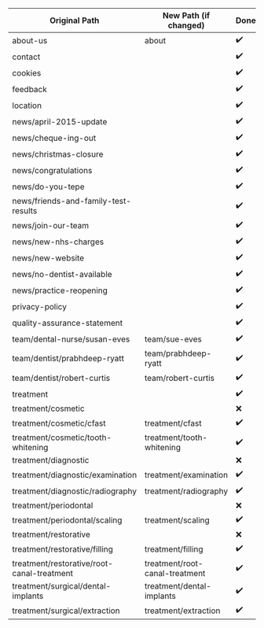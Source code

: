 ﻿| Original Path | New Path (if changed) | Done | Redirect
--------- | --------- | --------- | ---------
about-us |  about | :heavy_check_mark: | :heavy_check_mark:
contact | | :heavy_check_mark:
cookies | | :heavy_check_mark:
feedback | | :heavy_check_mark:
location | | :heavy_check_mark:
news/april-2015-update |  | :heavy_check_mark:
news/cheque-ing-out |  | :heavy_check_mark:
news/christmas-closure |  | :heavy_check_mark:
news/congratulations |  | :heavy_check_mark:
news/do-you-tepe |  | :heavy_check_mark:
news/friends-and-family-test-results |  | :heavy_check_mark:
news/join-our-team |  | :heavy_check_mark:
news/new-nhs-charges |  | :heavy_check_mark:
news/new-website |  | :heavy_check_mark:
news/no-dentist-available |  | :heavy_check_mark:
news/practice-reopening |  | :heavy_check_mark:
privacy-policy |  | :heavy_check_mark:
quality-assurance-statement |  | :heavy_check_mark:
team/dental-nurse/susan-eves | team/sue-eves | :heavy_check_mark: | :heavy_check_mark: 
team/dentist/prabhdeep-ryatt | team/prabhdeep-ryatt  | :heavy_check_mark: | :heavy_check_mark:
team/dentist/robert-curtis | team/robert-curtis | :heavy_check_mark: | :heavy_check_mark:
treatment | | :heavy_check_mark:
treatment/cosmetic |  | :x:
treatment/cosmetic/cfast |  treatment/cfast | :heavy_check_mark: | :heavy_check_mark:
treatment/cosmetic/tooth-whitening | treatment/tooth-whitening | :heavy_check_mark: | :heavy_check_mark:
treatment/diagnostic | | :x:
treatment/diagnostic/examination | treatment/examination | :heavy_check_mark: | :heavy_check_mark:
treatment/diagnostic/radiography | treatment/radiography | :heavy_check_mark: | :heavy_check_mark:
treatment/periodontal | | :x:
treatment/periodontal/scaling |treatment/scaling | :heavy_check_mark: | :heavy_check_mark:
treatment/restorative | | :x:
treatment/restorative/filling |treatment/filling | :heavy_check_mark: | :heavy_check_mark:
treatment/restorative/root-canal-treatment | treatment/root-canal-treatment | :heavy_check_mark: | :heavy_check_mark:
treatment/surgical/dental-implants | treatment/dental-implants | :heavy_check_mark: | :heavy_check_mark:
treatment/surgical/extraction | treatment/extraction | :heavy_check_mark: | :heavy_check_mark:

